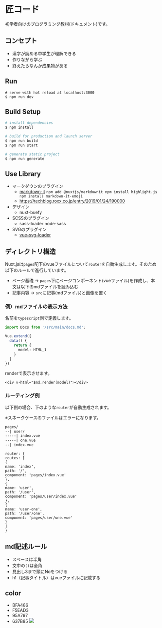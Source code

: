 # 匠コード

初学者向けのプログラミング教材(ドキュメント)です。

## コンセプト

* 漢字が読める中学生が理解できる
* 作りながら学ぶ
* 終えたらなんか成果物がある

## Run

```shell
# serve with hot reload at localhost:3000
$ npm run dev
```

## Build Setup

```bash
# install dependencies
$ npm install

# build for production and launch server
$ npm run build
$ npm run start

# generate static project
$ npm run generate
```

## Use Library

- マークダウンのプラグイン
  - [markdown-it](https://github.com/markdown-it/markdown-it)
    `npm add @nuxtjs/markdownit npm install highlight.js npm install markdown-it-emoji`
  - https://techblog.roxx.co.jp/entry/2019/01/24/190000
- デザイン
  - nuxt-buefy
- SCSSのプラグイン
  - sass-loader node-sass
- SVGのプラグイン
  - [vue-svg-loader](https://github.com/visualfanatic/vue-svg-loader)

## ディレクトリ構造

Nuxt.jsは`pages`配下のvueファイルについて`router`を自動生成します。そのため以下のルールで進行しています。

- ページ基礎 -> `pages`下にページコンポーネント(vueファイル)を作成し、本文は以下のmdファイルを読み込む
- 記事内容 -> `src`に記事(mdファイル)と画像を置く

### 例）mdファイルの表示方法

名前を`typescript`側で定義します。
```typescript
import Docs from '/src/main/docs.md';

Vue.extend({
  data() {
    return {
      model: HTML_1
    }
  }
})
```

renderで表示させます。
```vue
<div v-html="$md.render(model)"></div>

```

### ルーティング例

以下例の場合、下のような`router`が自動生成されます。

※スネークケースのファイルはエラーになります。

```html
pages/
--| user/
-----| index.vue
-----| one.vue
--| index.vue
```

```vue
router: {
routes: [
{
name: 'index',
path: '/',
component: 'pages/index.vue'
},
{
name: 'user',
path: '/user',
component: 'pages/user/index.vue'
},
{
name: 'user-one',
path: '/user/one',
component: 'pages/user/one.vue'
}
]
}
```

## md記述ルール

- スペースは半角
- 文中の`()`は全角
- 見出し3まで頭にNoをつける
- h1（記事タイトル）はvueファイルに記載する


## color
- BFA486
- F5EAD3
- 95A797
- 637B85
![](C:/Users/igara/Downloads/i-am-sorry-by-schemecolor.png)

